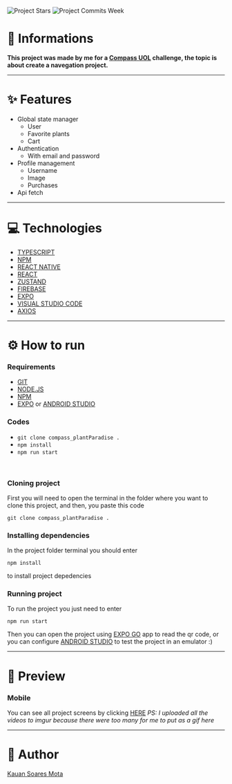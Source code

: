 ![Project Stars](https://img.shields.io/github/stars/4kauanmota/compass_plantParadise?color=1e90ff) ![Project Commits Week](https://img.shields.io/github/commit-activity/w/compass_plantParadise/NAME?color=1e90ff)

# 📄 **Informations**
**This project was made by me for a [Compass UOL](https://compass.uol/en/home/) challenge, the topic is about create a navegation project.**

---

# ✨ **Features**
+ Global state manager
  + User
  + Favorite plants
  + Cart
+ Authentication
  + With email and password
+ Profile management
  + Username
  + Image
  + Purchases
+ Api fetch 


---

# 💻 **Technologies**
+ [TYPESCRIPT](https://www.typescriptlang.org/)
+ [NPM](https://www.npmjs.com/)
+ [REACT NATIVE](https://reactnative.dev/)
+ [REACT](https://react.dev/)
+ [ZUSTAND](https://zustand-demo.pmnd.rs/)
+ [FIREBASE](https://firebase.google.com/?hl=pt)
+ [EXPO](https://expo.dev/)
+ [VISUAL STUDIO CODE](https://code.visualstudio.com/)
+ [AXIOS](https://axios-http.com)

---

# ⚙️ **How to run**
### Requirements
+ [GIT](https://git-scm.com/)
+ [NODE.JS](https://nodejs.org/en)
+ [NPM](https://www.npmjs.com/)
+ [EXPO](https://expo.dev/client) or [ANDROID STUDIO](https://developer.android.com/studio)

### Codes
+ `git clone compass_plantParadise .`
+ `npm install`
+ `npm run start`

<br>

### Cloning project
First you will need to open the terminal in the folder where you want to clone this project, and then, you paste this code 
```
git clone compass_plantParadise .
```

### Installing dependencies
In the project folder terminal you should enter 
```
npm install
```
to install project depedencies

### Running project
To run the project you just need to enter 
```
npm run start
```

Then you can open the project using [EXPO GO](https://expo.dev/client) app to read the qr code, or you can configure [ANDROID STUDIO](https://developer.android.com/studio) to test the project in an emulator :)

---

# 👀 **Preview**
### Mobile
You can see all project screens by clicking [HERE](https://imgur.com/a/krAyGAr) 
_PS: I uploaded all the videos to imgur because there were too many for me to put as a gif here_

---

# 📝 **Author**
[Kauan Soares Mota](https://github.com/4kauanmota)
